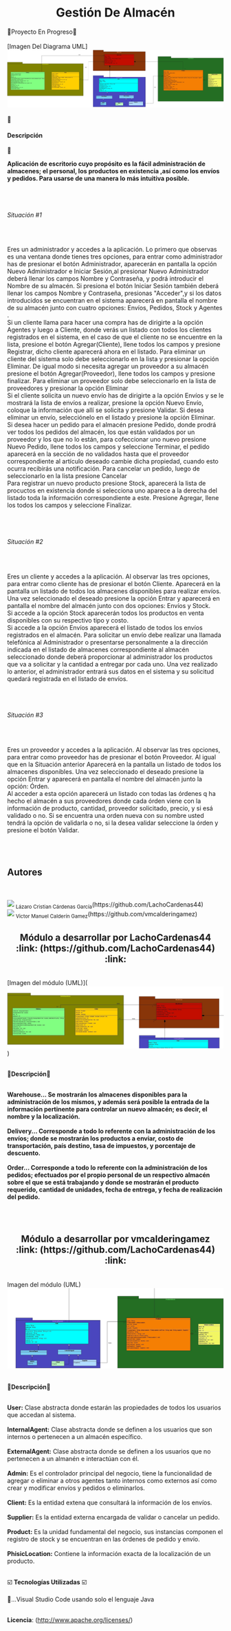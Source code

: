 <h1 align="center">Gestión De Almacén</h1>

:construction:Proyecto En Progreso:construction:
<br>
<br>
[Imagen Del Diagrama UML]<img src ="https://raw.githubusercontent.com/LachoCardenas44/GestionAlmacen.VisualParadigm/main/PreviewGestionAlmacen.jpg">
<br>
<br>
:page_with_curl:<h4>Descripción</h4>:page_with_curl: 
<br>
<p><strong>Aplicación de escritorio cuyo propósito es la fácil administración de almacenes; el personal, los productos en existencia ,así como los envíos y pedidos. Para usarse de una manera lo más intuitiva posible.</strong></p>
<br>
<br>
<h6>Situación #1</h6>
<br>
<p> Eres un administrador y accedes a la aplicación. Lo primero que observas es una ventana donde tienes tres opciones, para entrar como administrador has de presionar el botón Administrador, aparecerán en pantalla la opción Nuevo Administrador e Iniciar Sesión,al presionar Nuevo Administrador deberá llenar los campos Nombre y Contraseña, y podrá introducir el Nombre de su almacén. Si presiona el botón Iniciar Sesión también deberá llenar los campos Nombre y Contraseña, presionas "Acceder",y si los datos introducidos se encuentran en el sistema aparecerá en pantalla el nombre de su almacén junto con cuatro opciones: Envíos, Pedidos, Stock y Agentes .<br>
Si un cliente llama para hacer una compra has de dirigirte a la opción Agentes y luego a Cliente, donde verás un listado con todos los clientes registrados en el sistema, en el caso de que el cliente no se encuentre en la lista, presione el botón Agregar(Cliente), llene todos los campos y presione Registrar, dicho cliente aparecerá ahora en el listado. Para eliminar un cliente del sistema solo debe seleccionarlo en la lista y presionar la opción Eliminar. De igual modo si necesita agregar un proveedor a su almacén presione el botón Agregar(Proveedor), llene todos los campos y presione finalizar. Para eliminar un proveedor solo debe seleccionarlo en la lista de proveedores y presionar la opción Eliminar<br>
Si el cliente solicita un nuevo envío has de dirigirte a la opción Envíos y se le mostrará la lista de envíos a realizar, presione la opción Nuevo Envío, coloque la información que allí se solicita y presione Validar. Si desea eliminar un envío, selecciónelo en el listado y presione la opción Eliminar.<br>
Si desea hacer un pedido para el almacén presione Pedido, donde prodrá ver todos los pedidos del almacén, los que están validados por un proveedor y los que no lo están, para cofeccionar uno nuevo presione Nuevo Pedido, llene todos los campos y seleccione Terminar, el pedido aparecerá en la sección de no validados hasta que el proveedor correspondiente al artículo deseado cambie dicha propiedad, cuando esto ocurra recibirás una notificación. Para cancelar un pedido, luego de seleccionarlo en la lista presione Cancelar<br>
Para registrar un nuevo producto presione Stock, aparecerá la lista de procuctos en existencia donde si selecciona uno aparece a la derecha del listado toda la información correspondiente a este. Presione Agregar, llene los todos los campos y seleccione Finalizar.<br> 
</p>   
<br>
<br>
<h6> Situación #2</h6> 
<br>
<p> Eres un cliente y accedes a la aplicación. Al observar las tres opciones, para entrar como cliente has de presionar el botón Cliente. Aparecerá en la pantalla un listado de todos los almacenes disponibles para realizar envíos. Una vez seleccionado el deseado presione la opción Entrar y aparecerá en pantalla el nombre del almacén junto con dos opciones: Envíos y Stock.<br>
Si accede a la opción Stock aparecerán todos los productos en venta disponibles con su respectivo tipo y costo.<br>
Si accede a la opción Envíos aparecerá el listado de todos los envíos registrados en el almacén. Para solicitar un envío debe realizar una llamada telefónica al Administrador o presentarse personalmente a la dirección indicada en el listado de almacenes correspondiente al almacén seleccionado donde deberá proporcionar al administrador los productos que va a solicitar y la cantidad a entregar por cada uno. Una vez realizado lo anterior, el administrador entrará sus datos en el sistema y su solicitud quedará registrada en el listado de envíos.<br>
</p>
<br>
<br>
<h6> Situación #3</h6>
<br>
<p> Eres un proveedor y accedes a la aplicación. Al observar las tres opciones, para entrar como proveedor has de presionar el botón Proveedor. Al igual que en la Situación anterior Aparecerá en la pantalla un listado de todos los almacenes disponibles. Una vez seleccionado el deseado presione la opción Entrar y aparecerá en pantalla el nombre del almacén junto la opción: Órden.<br>
Al acceder a esta opción aparecerá un listado con todas las órdenes q ha hecho el almacén a sus proveedores donde cada órden viene con la información de producto, cantidad, proveedor solicitado, precio, y si esá validado o no. Si se encuentra una orden nueva con su nombre usted tendrá la opción de validarla o no, si la desea validar seleccione la órden y presione el botón Validar.<br>
</p>
<br>
<br>  



## Autores
<br>
<br>
<img src = "https://avatars.githubusercontent.com/u/116188859?s=400&u=da2746e27e04d9642dae0f71051d89eb96f02791&v=4"width=100>
<sub>Lázaro Cristian Cárdenas García</sub>(https://github.com/LachoCardenas44)
<br>
<img src = "https://avatars.githubusercontent.com/u/109447884?v=4" width=100>
<sub>Victor Manuel Calderín Gamez</sub>(https://github.com/vmcalderingamez)

<h2 align="center">Módulo a desarrollar por LachoCardenas44 
<br>
:link: (https://github.com/LachoCardenas44) :link:</h2>
<br>
[Imagen del módulo (UML)](<img src = "https://github.com/LachoCardenas44/GestionAlmacen.VisualParadigm/blob/main/modulos/moduloLachoCardenas44.jpg">)
<br>
<br>

:page_with_curl:**Descripción**:page_with_curl:
<br>
<br>
<p><b>
Warehouse... Se mostrarán los almacenes disponibles para la administración de los mismos, y además será posible la entrada de la información pertinente para controlar un nuevo almacén; es decir, el nombre y la localización.
<br>
<br>
Delivery... Corresponde a todo lo referente con la administración de los envíos; donde se mostrarán los productos a enviar, costo de transportación, país destino, tasa de impuestos, y porcentaje de descuento.
<br>
<br>
Order... Corresponde a todo lo referente con la administración de los pedidos; efectuados por el propio personal de un respectivo almacén sobre el que se está trabajando y donde se mostrarán el producto requerido, cantidad de unidades, fecha de entrega, y fecha de realización del pedido.
</b></p>
<br>
<br>
<h2 align="center">Módulo a desarrollar por vmcalderingamez 
<br>
:link: (https://github.com/LachoCardenas44) :link:</h2>
<br>
Imagen del módulo (UML)<img src ="https://github.com/LachoCardenas44/GestionAlmacen.VisualParadigm/blob/main/modulos/Modulo%20vmcalderingamez.jpg?raw=true">
<br>
<br>

:page_with_curl:**Descripción**:page_with_curl:
<br>
<br>
<p>
<b>User:</b> Clase abstracta donde estarán las propiedades de todos los usuarios que accedan al sistema.
<br>
<br>
<b>InternalAgent:</b> Clase abstracta donde se definen a los usuarios que son internos o pertenecen a un almacén específico.
<br>
<br>
<b>ExternalAgent:</b> Clase abstracta donde se definen a los usuarios que no pertenecen a un almanén e interactúan con él.
<br>
<br>
<b>Admin:</b> Es el controlador principal del negocio, tiene la funcionalidad de agregar o eliminar a otros agentes tanto internos como externos así como crear y modificar envíos y pedidos o eliminarlos.
<br>
<br>
<b>Client:</b> Es la entidad extena que consultará la información de los envíos.
<br>
<br>
<b>Supplier:</b> Es la entidad externa encargada de validar o cancelar un pedido.
<br>
<br>
<b>Product:</b> Es la unidad fundamental del negocio, sus instancias componen el registro de stock y se encuentran en las órdenes de pedido y envío.
<br>
<br>
<b>PhisicLocation:</b> Contiene la información exacta de la localización de un producto.
<br>
<br>
</p>

:ballot_box_with_check: **Tecnologías Utilizadas** :ballot_box_with_check:
<br>
<br>
:radio_button:...Visual Studio Code usando solo el lenguaje Java
<br>
<br>


**Licencia**:  (http://www.apache.org/licenses/)

 

